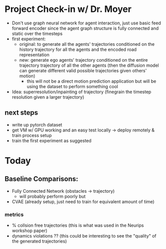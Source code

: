 # Project Check-in w/ Dr. Moyer
- Don't use graph neural network for agent interaction, just use basic feed forward encoder since the agent graph structure is fully connected and static over the timesteps
- first experiment:
  - original: to generate all the agents' trajectories conditioned on the history trajectory for all the agents and the encoded road representation
  - new: generate ego agents' trajectory conditioned on the entire trajectory trajectory of all the other agents (then the diffusion model can generate different valid possible trajectories given others' motion)
    - this will not be a direct motion prediction application but will be using the dataset to perform something cool
- Idea: superresolution/inpainting of trajectory (finegrain the timestep resolution given a larger trajectory)

## next steps
- write up pytorch dataset
- get VM w/ GPU working and an easy test locally -> deploy remotely & train process setup
- train the first experiment as suggested


# Today

  
## Baseline Comparisons:
- Fully Connected Network (obstacles -> trajectory)
  - will probably perform poorly but 
- CVAE (already setup, just need to train for equivalent amount of time)

### metrics
- % collsion free trajectories (this is what was used in the Neurips workshop paper)
- dynamics violations ?? (this could be interesting to see the "quality" of the generated trajectories)




